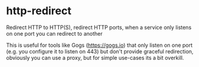 # http-redirect
Redirect HTTP to HTTP(S), redirect HTTP ports, when a service only listens on one port you can redirect to another

This is useful for tools like Gogs (https://gogs.io) that only listen on one port (e.g. you configure it to listen on 443) but don't provide graceful redirection, obviously you can use a proxy, but for simple use-cases its a bit overkill.
